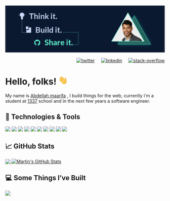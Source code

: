 <!-- Header -->

[![Header](https://github.com/Abdellahmaarifa/Abdellahmaarifa/blob/main/github_header.png "Header")](https://abdellahmaarifa.github.io/portfolio/)

<!-- Social links -->

<div align="right">
  <a href="https://twitter.com/abdellahmaarifa" target="_blank"><img width="25px" src="https://i.ibb.co/bXgcW23/twitter.png" alt="twitter" border="0"></a>
   &nbsp; &nbsp; 
  <a href="https://www.linkedin.com/in/abdellah-maarifa/"  target="_blank"><img width="25px" src="https://i.ibb.co/HGwdyc0/linkedin.png" alt="linkedin" border="0"></a>
   &nbsp; &nbsp;
  <a href="https://stackoverflow.com/users/13422709/abdellah-maarifa"  target="_blank" ><img width="25px" src="https://i.ibb.co/jJ0BhDz/stack-overflow.png" alt="stack-overflow" border="0"></a>
</div>

<!-- Info -->

# Hello, folks! <img src="https://github.com/Abdellahmaarifa/Abdellahmaarifa/blob/main/wave.gif" width="30px">
My name is [Abdellah maarifa](https://abdellahmaarifa.github.io/portfolio/)
, I build things for the web, currently i'm a student at [1337](https://1337.ma/) school and in the next few years a software engineer.

<!-- Tools -->

## 🔧 Technologies & Tools
![](https://img.shields.io/badge/OS-Linux-informational?style=flat&logo=linux&logoColor=white&color=64FFDA)
![](https://img.shields.io/badge/Code-HTML5-informational?style=flat&logo=html5&logoColor=white&color=64FFDA)
![](https://img.shields.io/badge/Code-CSS3-informational?style=flat&logo=css3&logoColor=white&color=64FFDA)
![](https://img.shields.io/badge/Code-JavaScript-informational?style=flat&logo=javascript&logoColor=white&color=64FFDA)
![](https://img.shields.io/badge/Code-React-informational?style=flat&logo=react&logoColor=white&color=64FFDA)
![](https://img.shields.io/badge/Code-Redux-informational?style=flat&logo=redux&logoColor=white&color=64FFDA)
![](https://img.shields.io/badge/Code-Nodejs-informational?style=flat&logo=nodedotjs&logoColor=white&color=64FFDA)
![](https://img.shields.io/badge/Code-Express-informational?style=flat&logo=express&logoColor=white&color=64FFDA)
![](https://img.shields.io/badge/DB-MongoDB-informational?style=flat&logo=mongodb&logoColor=white&color=64FFDA)
![](https://img.shields.io/badge/Shell-Bash-informational?style=flat&logo=gnu-bash&logoColor=white&color=64FFDA)

<!-- Github Stats -->

## &#x1f4c8; GitHub Stats

<a href="https://github.com/Abdellahmaarifa/Abdellahmaarifa">
  <img align="center" src="https://github-readme-stats.vercel.app/api/top-langs/?username=Abdellahmaarifa&hide=java,html,tex&title_color=ffffff&text_color=c9cacc&icon_color=2bbc8a&bg_color=1d1f21&langs_count=3" />

  
<a href="https://github.com/Abdellahmaarifa/Abdellahmaarifa">
  <img align="center" src="https://github-readme-stats.vercel.app/api?username=Abdellahmaarifa&show_icons=true&line_height=27&count_private=true&title_color=ffffff&text_color=c9cacc&icon_color=2bbc8a&bg_color=1d1f21" alt="Martin's GitHub Stats" />
</a>
  
<!-- Projects -->

## 💻 Some Things I’ve Built
 
<a href="https://github.com/Abdellahmaarifa/tinda-clothing">
  <img align="center" src="https://github-readme-stats.vercel.app/api/pin/?username=Abdellahmaarifa&repo=tinda-clothing&title_color=ffffff&text_color=c9cacc&icon_color=2bbc8a&bg_color=1d1f21" />
</a> 

